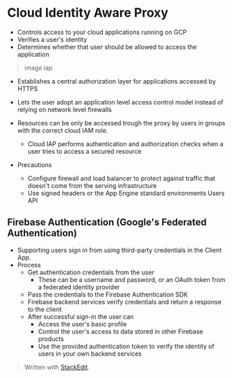 
# Cloud Identity Aware Proxy

- Controls access to your cloud applications running on GCP
- Verifies a user's identity
- Determines whether that user should be allowed to access the application
> image iap
- Establishes a central authorization layer for applications accessed by HTTPS
- Lets the user adopt an application level access control model instead of relying on network level firewalls
- Resources can be only be accessed trough the proxy by users in groups with the correct cloud IAM role.
	- Cloud IAP performs authentication and authorization checks when a user tries to access a secured resource

- Precautions
	- Configure firewall and load balancer to protect against traffic that doesn't come from the serving infrastructure
	- Use signed headers or the App Engine standard environments Users API

## Firebase Authentication (Google's Federated Authentication)
- Supporting users sign in from using third-party credentials in the Client App.
- Process
	- Get authentication credentials from the user
		- These can be a username and password, or an OAuth token from a federated identity provider
	- Pass the credentials to the Firebase Authentication SDK
	- Firebase backend services verify credentials and return a response to the client
	- After successful sign-in the user can
		- Access the user's basic profile
		- Control the user's access to data stored in other Firebase products
		- Use the provided authentication token to verify the identity of users in your own backend services


> Written with [StackEdit](https://stackedit.io/).
<!--stackedit_data:
eyJoaXN0b3J5IjpbMTY3MTYyMjcyOCwtMTM4NzYwMzMzNV19
-->